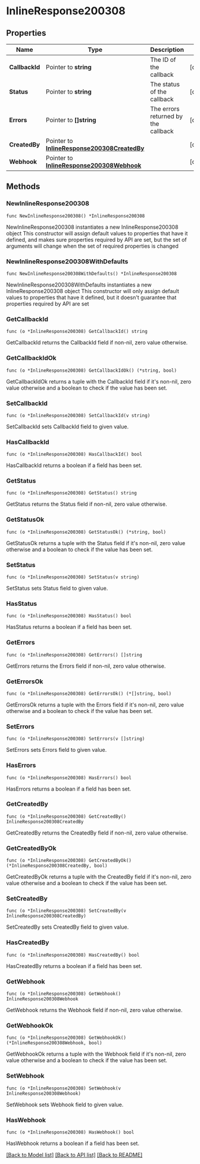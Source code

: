 # InlineResponse200308

## Properties

Name | Type | Description | Notes
------------ | ------------- | ------------- | -------------
**CallbackId** | Pointer to **string** | The ID of the callback | [optional] 
**Status** | Pointer to **string** | The status of the callback | [optional] 
**Errors** | Pointer to **[]string** | The errors returned by the callback | [optional] 
**CreatedBy** | Pointer to [**InlineResponse200308CreatedBy**](InlineResponse200308CreatedBy.md) |  | [optional] 
**Webhook** | Pointer to [**InlineResponse200308Webhook**](InlineResponse200308Webhook.md) |  | [optional] 

## Methods

### NewInlineResponse200308

`func NewInlineResponse200308() *InlineResponse200308`

NewInlineResponse200308 instantiates a new InlineResponse200308 object
This constructor will assign default values to properties that have it defined,
and makes sure properties required by API are set, but the set of arguments
will change when the set of required properties is changed

### NewInlineResponse200308WithDefaults

`func NewInlineResponse200308WithDefaults() *InlineResponse200308`

NewInlineResponse200308WithDefaults instantiates a new InlineResponse200308 object
This constructor will only assign default values to properties that have it defined,
but it doesn't guarantee that properties required by API are set

### GetCallbackId

`func (o *InlineResponse200308) GetCallbackId() string`

GetCallbackId returns the CallbackId field if non-nil, zero value otherwise.

### GetCallbackIdOk

`func (o *InlineResponse200308) GetCallbackIdOk() (*string, bool)`

GetCallbackIdOk returns a tuple with the CallbackId field if it's non-nil, zero value otherwise
and a boolean to check if the value has been set.

### SetCallbackId

`func (o *InlineResponse200308) SetCallbackId(v string)`

SetCallbackId sets CallbackId field to given value.

### HasCallbackId

`func (o *InlineResponse200308) HasCallbackId() bool`

HasCallbackId returns a boolean if a field has been set.

### GetStatus

`func (o *InlineResponse200308) GetStatus() string`

GetStatus returns the Status field if non-nil, zero value otherwise.

### GetStatusOk

`func (o *InlineResponse200308) GetStatusOk() (*string, bool)`

GetStatusOk returns a tuple with the Status field if it's non-nil, zero value otherwise
and a boolean to check if the value has been set.

### SetStatus

`func (o *InlineResponse200308) SetStatus(v string)`

SetStatus sets Status field to given value.

### HasStatus

`func (o *InlineResponse200308) HasStatus() bool`

HasStatus returns a boolean if a field has been set.

### GetErrors

`func (o *InlineResponse200308) GetErrors() []string`

GetErrors returns the Errors field if non-nil, zero value otherwise.

### GetErrorsOk

`func (o *InlineResponse200308) GetErrorsOk() (*[]string, bool)`

GetErrorsOk returns a tuple with the Errors field if it's non-nil, zero value otherwise
and a boolean to check if the value has been set.

### SetErrors

`func (o *InlineResponse200308) SetErrors(v []string)`

SetErrors sets Errors field to given value.

### HasErrors

`func (o *InlineResponse200308) HasErrors() bool`

HasErrors returns a boolean if a field has been set.

### GetCreatedBy

`func (o *InlineResponse200308) GetCreatedBy() InlineResponse200308CreatedBy`

GetCreatedBy returns the CreatedBy field if non-nil, zero value otherwise.

### GetCreatedByOk

`func (o *InlineResponse200308) GetCreatedByOk() (*InlineResponse200308CreatedBy, bool)`

GetCreatedByOk returns a tuple with the CreatedBy field if it's non-nil, zero value otherwise
and a boolean to check if the value has been set.

### SetCreatedBy

`func (o *InlineResponse200308) SetCreatedBy(v InlineResponse200308CreatedBy)`

SetCreatedBy sets CreatedBy field to given value.

### HasCreatedBy

`func (o *InlineResponse200308) HasCreatedBy() bool`

HasCreatedBy returns a boolean if a field has been set.

### GetWebhook

`func (o *InlineResponse200308) GetWebhook() InlineResponse200308Webhook`

GetWebhook returns the Webhook field if non-nil, zero value otherwise.

### GetWebhookOk

`func (o *InlineResponse200308) GetWebhookOk() (*InlineResponse200308Webhook, bool)`

GetWebhookOk returns a tuple with the Webhook field if it's non-nil, zero value otherwise
and a boolean to check if the value has been set.

### SetWebhook

`func (o *InlineResponse200308) SetWebhook(v InlineResponse200308Webhook)`

SetWebhook sets Webhook field to given value.

### HasWebhook

`func (o *InlineResponse200308) HasWebhook() bool`

HasWebhook returns a boolean if a field has been set.


[[Back to Model list]](../README.md#documentation-for-models) [[Back to API list]](../README.md#documentation-for-api-endpoints) [[Back to README]](../README.md)


